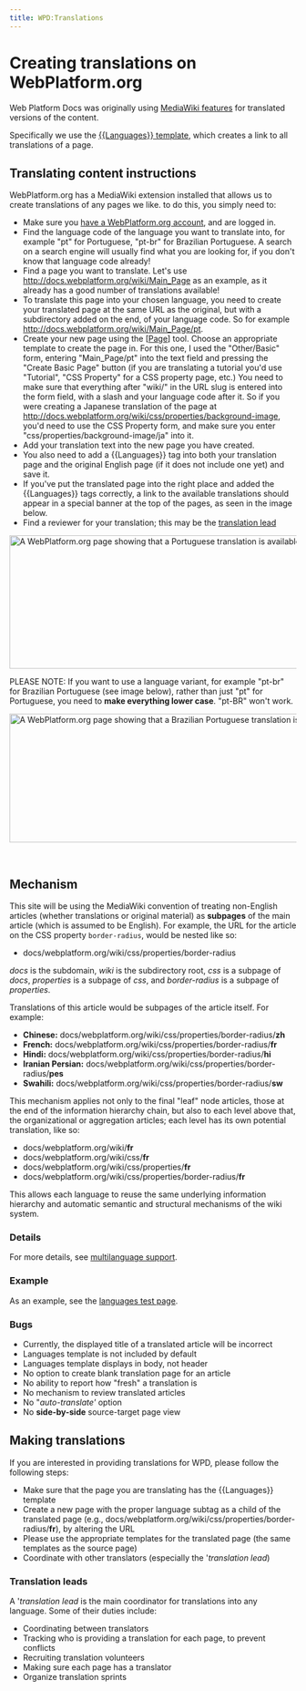 ```yaml
---
title: WPD:Translations
---
```

<h1><span class="mw-headline" id="Creating_translations_on_WebPlatform.org">Creating translations on WebPlatform.org</span></h1>
<p>Web Platform Docs was originally using <a class="external text" href="http://www.mediawiki.org/wiki/Languages">MediaWiki features</a> for translated versions of the content.
</p><p>Specifically we use the <a class="external text" href="http://www.mediawiki.org/wiki/Template:Languages">{{Languages}} template</a>, which creates a link to all translations of a page.
</p>
<h2><span class="mw-headline" id="Translating_content_instructions">Translating content instructions</span></h2>
<p>WebPlatform.org has a MediaWiki extension installed that allows us to create translations of any pages we like. to do this, you simply need to:
</p>
<ul><li> Make sure you <a rel="nofollow" class="external text" href="http://docs.webplatform.org/wiki/WPD:Editors_Guide/step_1_register_for_a_wiki_account">have a WebPlatform.org account</a>, and are logged in.</li>
<li> Find the language code of the language you want to translate into, for example "pt" for Portuguese, "pt-br" for Brazilian Portuguese. A search on a search engine will usually find what you are looking for, if you don't know that language code already!</li>
<li> Find a page you want to translate. Let's use <a rel="nofollow" class="external free" href="http://docs.webplatform.org/wiki/Main_Page">http://docs.webplatform.org/wiki/Main_Page</a> as an example, as it already has a good number of translations available!</li>
<li> To translate this page into your chosen language, you need to create your translated page at the same URL as the original, but with a subdirectory added on the end, of your language code. So for example <a rel="nofollow" class="external free" href="http://docs.webplatform.org/wiki/Main_Page/pt">http://docs.webplatform.org/wiki/Main_Page/pt</a>.</li>
<li> Create your new page using the [<a rel="nofollow" class="external text" href="http://docs.webplatform.org/wiki/WPD:New_Page%7CNew">Page</a>] tool. Choose an appropriate template to create the page in. For this one, I used the "Other/Basic" form, entering "Main_Page/pt" into the text field and pressing the "Create Basic Page" button (if you are translating a tutorial you'd use "Tutorial", "CSS Property" for a CSS property page, etc.) You need to make sure that everything after "wiki/" in the URL slug is entered into the form field, with a slash and your language code after it. So if you were creating a Japanese translation of the page at <a rel="nofollow" class="external free" href="http://docs.webplatform.org/wiki/css/properties/background-image">http://docs.webplatform.org/wiki/css/properties/background-image</a>, you'd need to use the CSS Property form, and make sure you enter "css/properties/background-image/ja" into it.</li>
<li> Add your translation text into the new page you have created.</li>
<li> You also need to add a &#123;&#123;Languages&#125;&#125; tag into both your translation page and the original English page (if it does not include one yet) and save it.</li>
<li> If you've put the translated page into the right place and added the &#123;&#123;Languages&#125;&#125; tags correctly, a link to the available translations should appear in a special banner at the top of the pages, as seen in the image below.</li>
<li> Find a reviewer for your translation; this may be the  <a href="/w/index.php?title=WPD:translations/translation_lead&amp;action=edit&amp;redlink=1" class="new" title="WPD:translations/translation lead (page does not exist)">translation lead</a></li></ul>
<div class="center"><div class="floatnone"><a href="/wiki/File:translation1.jpg" class="image" title="A WebPlatform.org page showing that a Portuguese translation is available."><img alt="A WebPlatform.org page showing that a Portuguese translation is available." src="//static.webplatform.org/w/public/d/d3/translation1.jpg" width="600" height="234" /></a></div></div>
<p>PLEASE NOTE: If you want to use a language variant, for example "pt-br" for Brazilian Portuguese (see image below), rather than just "pt" for Portuguese, you need to <strong>make everything lower case</strong>. "pt-BR" won't work.</p>
<div class="center"><div class="floatnone"><a href="/wiki/File:translation2.jpg" class="image" title="A WebPlatform.org page showing that a Brazilian Portuguese translation is available."><img alt="A WebPlatform.org page showing that a Brazilian Portuguese translation is available." src="//static.webplatform.org/w/public/a/af/translation2.jpg" width="600" height="226" /></a></div></div>
<p><br />
</p>
<h2><span class="mw-headline" id="Mechanism">Mechanism</span></h2>
<p>This site will be using the MediaWiki convention of treating non-English articles (whether translations or original material) as <b>subpages</b> of the main article (which is assumed to be English). For example, the URL for the article on the CSS property <code>border-radius</code>, would be nested like so:
</p>
<ul><li> docs/webplatform.org/wiki/css/properties/border-radius </li></ul>
<p><i>docs</i> is the subdomain, <i>wiki</i> is the subdirectory root, <i>css</i> is a subpage of <i>docs</i>, <i>properties</i> is a subpage of <i>css</i>, and <i>border-radius</i> is a subpage of <i>properties</i>.
</p><p>Translations of this article would be subpages of the article itself. For example:
</p>
<ul><li> <b>Chinese:</b> docs/webplatform.org/wiki/css/properties/border-radius/<b>zh</b> </li>
<li> <b>French:</b> docs/webplatform.org/wiki/css/properties/border-radius/<b>fr</b> </li>
<li> <b>Hindi:</b> docs/webplatform.org/wiki/css/properties/border-radius/<b>hi</b> </li>
<li> <b>Iranian Persian:</b> docs/webplatform.org/wiki/css/properties/border-radius/<b>pes</b> </li>
<li> <b>Swahili:</b> docs/webplatform.org/wiki/css/properties/border-radius/<b>sw</b></li></ul>
<p>This mechanism applies not only to the final "leaf" node articles, those at the end of the information hierarchy chain, but also to each level above that, the organizational or aggregation articles; each level has its own potential translation, like so:
</p>
<ul><li> docs/webplatform.org/wiki/<b>fr</b> </li>
<li> docs/webplatform.org/wiki/css/<b>fr</b> </li>
<li> docs/webplatform.org/wiki/css/properties/<b>fr</b> </li>
<li> docs/webplatform.org/wiki/css/properties/border-radius/<b>fr</b> </li></ul>
<p>This allows each language to reuse the same underlying information hierarchy and automatic semantic and structural mechanisms of the wiki system.
</p>
<h3><span class="mw-headline" id="Details">Details</span></h3>
<p>For more details, see <a href="/wiki/WPD:Multilanguage_Support" title="WPD:Multilanguage Support">multilanguage support</a>.
</p>
<h3><span class="mw-headline" id="Example">Example</span></h3>
<p>As an example, see the <a href="/wiki/WPD:Languages" title="WPD:Languages">languages test page</a>.
</p>
<h3><span class="mw-headline" id="Bugs">Bugs</span></h3>
<ul><li> Currently, the displayed title of a translated article will be incorrect</li>
<li> Languages template is not included by default</li>
<li> Languages template displays in body, not header</li>
<li> No option to create blank translation page for an article</li>
<li> No ability to report how "fresh" a translation is</li>
<li> No mechanism to review translated articles</li>
<li> No "<i>auto-translate'</i> option</li>
<li> No <b>side-by-side</b> source-target page view</li></ul>
<h2><span class="mw-headline" id="Making_translations">Making translations</span></h2>
<p>If you are interested in providing translations for WPD, please follow the following steps:
</p>
<ul><li> Make sure that the page you are translating has the {{Languages}} template</li>
<li> Create a new page with the proper language subtag as a child of the translated page (e.g., docs/webplatform.org/wiki/css/properties/border-radius/<b>fr</b>), by altering the URL</li>
<li> Please use the appropriate templates for the translated page (the same templates as the source page)</li>
<li> Coordinate with other translators (especially the '<i>translation lead</i>)</li></ul>
<h3><span class="mw-headline" id="Translation_leads">Translation leads</span></h3>
<p>A '<i>translation lead</i> is the main coordinator for translations into any language. Some of their duties include:
</p>
<ul><li> Coordinating between translators</li>
<li> Tracking who is providing a translation for each page, to prevent conflicts</li>
<li> Recruiting translation volunteers</li>
<li> Making sure each page has a translator</li>
<li> Organize translation sprints</li></ul>

<!-- 
NewPP limit report
CPU time usage: 0.061 seconds
Real time usage: 1.241 seconds
Preprocessor visited node count: 48/1000000
Preprocessor generated node count: 76/1000000
Post‐expand include size: 0/2097152 bytes
Template argument size: 0/2097152 bytes
Highest expansion depth: 2/40
Expensive parser function count: 0/100
-->

<!-- 
Transclusion expansion time report (%,ms,calls,template)
100.00%    0.000      1 - -total
-->

<!-- Saved in parser cache with key wpwiki:pcache:idhash:6698-0!*!0!!*!5!*!esi=1 and timestamp 20150731180914 and revision id 101739
 -->
